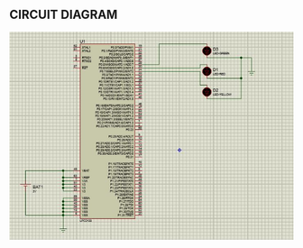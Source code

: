 ## CIRCUIT DIAGRAM

![img](https://github.com/aalok-29/ARM7-LPC2148-aalok/blob/master/images/trafficSignal.jpg)